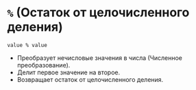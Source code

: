 # `%` (Остаток от целочисленного деления)

`value % value`

- Преобразует нечисловые значения в числа (Численное преобразование).
- Делит первое значение на второе.
- Возвращает остаток от целочисленного деления.
